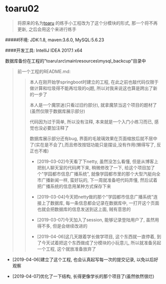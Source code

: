 # toaru02

>将原来的名为[toaru](https://github.com/Boba-Syu/toaru) 的练手小工程改为了这个分模块的形式, 那一个将不再更新, 之后会用这个来进行练手

#####环境: JDK:1.8, maven:3.6.0, MySQL:5.6.23

####开发工具: IntelliJ IDEA 2017.1 x64

数据库备份在工程的"toaru\src\main\resources\mysql_backcup"目录中

>前一个工程的README.md: 
>>本人在刚开始学springboot时建立的工程, 在此之前也敲代码仅限于做计算和垃圾得不能再垃圾的oj题, 所以对我来说这也算是跨出了新的一步了
>>
>>本人是一个魔禁迷(只看过旧约部分), 就拿魔禁当这个项目的题材了(虽然仅限于数据库展示部分)
>>
>>代码因为过于简单, 所以没有注释, 本来就是一个入门小练习而已, 感觉也没必要加注释了
>>
>>数据库展示部分还有bug, 界面的毛玻璃效果在页面缩放后就不居中了(实在是不会了),而且修改按钮功能只是摆设,没有作用(懒得写了, 反正也不难)
>>
>>- [2019-03-02]今天看了下netty, 虽然没怎么看懂, 但是从博客上把别人聊天室的代码拷下来, 稍微修改了一下, 给这个项目加了个"学园都市信息广播系统", 就像学园都市里的那个大型汽艇向全市广播新闻一样, 蛮好玩的, 下一周就准备吧代码弄懂, 然后试着把广播系统的信息用某种方式保存下来
>>
>>- [2019-03-04]今天把netty做的那个"学园都市信息广播系统"连接上了数据库, 每一条信息都会记录在数据库中, 一打开这个页面也就会把数据库的信息发送到这上面, 贼有意思的
>>
>>- [2019-03-07]今天加入了session, 能够记录登陆用户了, 虽然用得不多, 但是会继续改进的
>>
>>- [2019-04-06]这几天跟着学长做学项目, 这个东西就一直停着, 到了今天试着把这个东西做成了分模块的小玩意儿, 所以就准备另起一个工程, 这个就放准备放弃了

- [2019-04-06]建立了这个工程, 也会认真起写每一次的提交记录, 以免以后好观察

- [2019-04-07]优化了一下结构, 长得更像学长的那个项目了(虽然依然很烂)